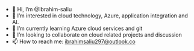 - 👋 Hi, I’m @Ibrahim-saliu
- 👀 I’m interested in cloud technology, Azure, application integration and AI.
- 🌱 I’m currently learning Azure cloud services and git
- 💞️ I’m looking to collaborate on cloud related projects and discussion
- 📫 How to reach me: ibrahimsaliu297@outlook.co 

<!---
Ibrahim-saliu/Ibrahim-saliu is a ✨ special ✨ repository because its `README.md` (this file) appears on your GitHub profile.
You can click the Preview link to take a look at your changes.
--->
